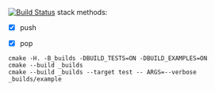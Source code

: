[![Build Status](https://travis-ci.org/Bozey98/stack_example.svg?branch=master)](https://travis-ci.org/Bozey98/stack_example)
stack methods:
- [x] push
- [x] pop


```
cmake -H. -B_builds -DBUILD_TESTS=ON -DBUILD_EXAMPLES=ON
cmake --build _builds
cmake --build _builds --target test -- ARGS=--verbose
_builds/example
```
